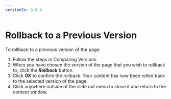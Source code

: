 ```yaml
---
versionTo: 8.0.0
---
```


# Rollback to a Previous Version

To rollback to a previous version of the page:

1. Follow the steps in Comparing Versions.
2. When you have chosen the version of the page that you wish to rollback to, click the ***Rollback*** button.
3. Click ***OK*** to confirm the rollback. Your content has now been rolled back to the selected version of the page.
4. Click anywhere outside of the slide out menu to close it and return to the content window.